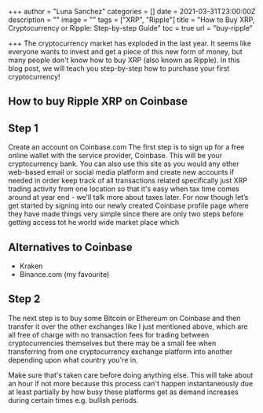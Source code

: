 +++
author = "Luna Sanchez"
categories = []
date = 2021-03-31T23:00:00Z
description = ""
image = ""
tags = ["XRP", "Ripple"]
title = "How to Buy XRP, Cryptocurrency or Ripple: Step-by-step Guide"
toc = true
url = "buy-ripple"

+++
The cryptocurrency market has exploded in the last year. It seems like everyone wants to invest and get a piece of this new form of money, but many people don't know how to buy XRP (also known as Ripple). In this blog post, we will teach you step-by-step how to purchase your first cryptocurrency!

## How to buy Ripple XRP on Coinbase

## Step 1

Create an account on Coinbase.com The first step is to sign up for a free online wallet with the service provider, Coinbase. This will be your cryptocurrency bank. You can also use this site as you would any other web-based email or social media platform and create new accounts if needed in order keep track of all transactions related specifically just XRP trading activity from one location so that it's easy when tax time comes around at year end - we'll talk more about taxes later. For now though let’s get started by signing into our newly created Coinbase profile page where they have made things very simple since there are only two steps before getting access tot he world wide market place which

## Alternatives to Coinbase

* Kraken
* Binance.com (my favourite)

## Step 2

The next step is to buy some Bitcoin or Ethereum on Coinbase and then transfer it over the other exchanges like I just mentioned above, which are all free of charge with no transaction fees for trading between cryptocurrencies themselves but there may be a small fee when transferring from one cryptocurrency exchange platform into another depending upon what country you're in.

Make sure that's taken care before doing anything else. This will take about an hour if not more because this process can't happen instantaneously due at least partially by how busy these platforms get as demand increases during certain times e.g. bullish periods.